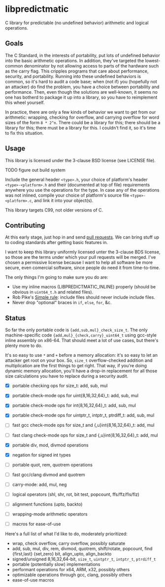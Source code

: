 libpredictmatic
===============

C library for predictable (no undefined behavior) arithmetic and logical operations.


Goals
-----

The C Standard, in the interests of portability, put lots of undefined behavior into the basic arithmetic operations.
In addition, they've targeted the lowest-common denominator by not allowing access to parts of the hardware such as the carry flag.
This cripples programs that care about performance, security, and portability.
Running into these undefined behaviors is common, so it's hard to audit a code base;
when (not if) you (hopefully not an attacker) do find the problem, you have a choice between portability and performance.
Then, even though the solutions are well-known, it seems no one has botherd to package it up into a library, so you have to reimplement this wheel yourself.

In practice, there are only a few kinds of behavior we want to get from our arithmetic:
wrapping, checking for overflow, and carrying overflow for word sizes of the form `8 * 2^n`.
There could be a library for this; there should be a library for this; there must be a library for this.
I couldn't find it, so it's time to fix this situation.


Usage
-----

This library is licensed under the 3-clause BSD license (see LICENSE file).

TODO figure out build system

Include the general header `<type>.h`, your choice of platform's header `<type>-<platform>.h` and their (documented at top of file) requirements anywhere you use the operations for the type.
In case any of the operations was not inlined, compile your choice of platform's source file `<type>-<platform>.c`, and link it into your object(s).

This library targets C99, not older versions of C. 


Contributing
------------

At this early stage, just hop in and send [pull requests](https://github.com/Zankoku-Okuno/libpredictmatic/pulls).
We can bring stuff up to coding standards after getting basic features in.

I want to keep this library uniformly licensed unter the 3-clause BDS license, so those are the terms under which your pull requests will be merged.
I've chosen a permissive license because I want to help all software be more secure, even comercial software, since people do need it from time-to-time.

The only things I'm going to make sure you do are:
 * Use my inline macros (LIBPREDICTMATIC_INLINE) properly (should be obvious in `uint64_t.h` and related files).
 * Rob Pike's [Simple rule](http://www.lysator.liu.se/c/pikestyle.html): include files should never include include files.
 * Never drop "optional" braces in `if`, `else`, `for`, &c.


Status
------

So far the only portable code is `{add,sub,mul}_check_size_t`.
The only machine-specific code `{add,mul}_{check,carry}_uint64_t` using gcc-style inline assembly on x86-64.
That should meet a lot of use cases, but there's plenty more to do.

It's so easy to use `*` and `+` before a memory allocation:
it's so easy to let an attacker get root on your box.
So, `size_t` overflow-checked addition and multiplication are the first things to get right.
That way, if you're doing dynamic memory allocation, you'll have a drop-in replacement for all those size calculations you have to replace during a security audit.

- [x] portable checking ops for size_t: add, sub, mul
- [x] portable check-mode ops for uint{8,16,32,64}_t: add, sub, mul
- [x] portable check-mode ops for int{8,16,32,64}_t: add, sub, mul
- [x] portable check-mode ops for uintptr_t, intptr_t, ptrdiff_t: add, sub, mul
- [ ] fast gcc check-mode ops for size_t and {,u}int{8,16,32,64}_t: add, mul
- [ ] fast clang check-mode ops for size_t and {,u}int{8,16,32,64}_t: add, mul
- [x] portable div, mod, divmod operations
- [x] negation for signed int types
- [ ] portable quot, rem, quotrem operations
- [ ] fast gcc/clang divmod and quotrem
- [ ] carry-mode: add, mul, neg
- [ ] logical operators (shl, shr, rot, bit test, popcount, ffs/ffz/fls/flz)
- [ ] alignment functions (upto, backto)
- [ ] wrapping-mode arithmetic operators
- [ ] macros for ease-of-use



Here's a full list of what I'd like to do, moderately prioritized:
 * wrap, check overflow, carry overflow, possibly saturate
 * add, sub, mul, div, rem, divmod, quotrem, shift/rotate, popcount, find {first,last} {set,zero} bit, align_upto, align_backto
 * signed/unsigned 8,16,32,64-bit, `size_t`, `uintptr_t`, `intptr_t`, `ptrdiff_t`
 * portable (potentially slow) implementations
 * performant operations for x64, ARM, x32, possibly others
 * optimizable operations through gcc, clang, possibly others
 * ease-of-use macros

